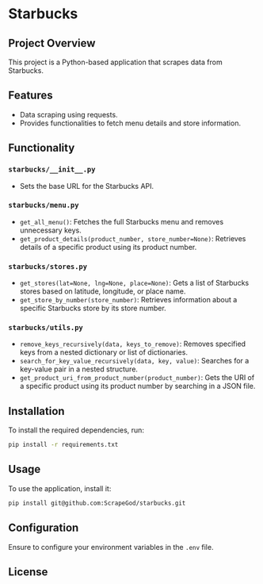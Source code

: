# Starbucks

## Project Overview
This project is a Python-based application that scrapes data from Starbucks.

## Features
- Data scraping using requests.
- Provides functionalities to fetch menu details and store information.

## Functionality

### `starbucks/__init__.py`
- Sets the base URL for the Starbucks API.

### `starbucks/menu.py`
- `get_all_menu()`: Fetches the full Starbucks menu and removes unnecessary keys.
- `get_product_details(product_number, store_number=None)`: Retrieves details of a specific product using its product number.

### `starbucks/stores.py`
- `get_stores(lat=None, lng=None, place=None)`: Gets a list of Starbucks stores based on latitude, longitude, or place name.
- `get_store_by_number(store_number)`: Retrieves information about a specific Starbucks store by its store number.

### `starbucks/utils.py`
- `remove_keys_recursively(data, keys_to_remove)`: Removes specified keys from a nested dictionary or list of dictionaries.
- `search_for_key_value_recursively(data, key, value)`: Searches for a key-value pair in a nested structure.
- `get_product_uri_from_product_number(product_number)`: Gets the URI of a specific product using its product number by searching in a JSON file.

## Installation
To install the required dependencies, run:
```sh
pip install -r requirements.txt
```

## Usage
To use the application, install it:
```sh
pip install git@github.com:ScrapeGod/starbucks.git
```

## Configuration
Ensure to configure your environment variables in the `.env` file.

## License